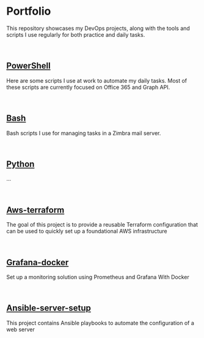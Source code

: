 # Portfolio

This repository showcases my DevOps projects, along with the tools and scripts I use regularly for both practice and daily tasks.

<br/>

## [PowerShell](./powershell-scripts/)

Here are some scripts I use at work to automate my daily tasks. Most of these scripts are currently focused on Office 365 and Graph API.

<br/>

## [Bash](./bash/)

Bash scripts I use for managing tasks in a Zimbra mail server.

<br/>

## [Python](./python/)

...

<br/>

## [Aws-terraform](./aws-terraform/)

The goal of this project is to provide a reusable Terraform configuration that can be used to quickly set up a foundational AWS infrastructure

<br/>

## [Grafana-docker](./grafana-docker/)

Set up a monitoring solution using Prometheus and Grafana With Docker

<br/>

## [Ansible-server-setup](./ansible-server-setup/)

This project contains Ansible playbooks to automate the configuration of a web server
